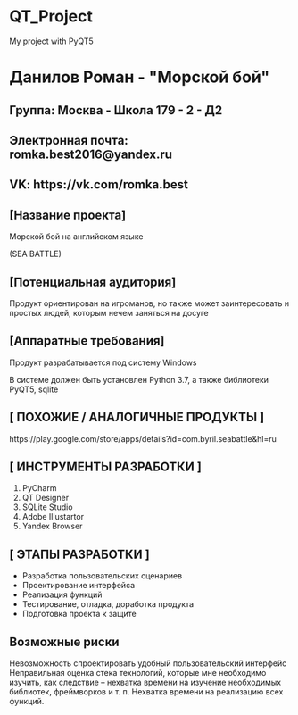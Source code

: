 # QT_Project
My project with PyQT5
<h1>Данилов Роман - "Морской бой"</h1>
<h2>Группа: Москва - Школа 179 - 2 - Д2</h2>
<h2>Электронная почта: romka.best2016@yandex.ru</h2>
<h2>VK: https://vk.com/romka.best</h2>
<h2>[Название проекта]</h2>
<p>Морской бой на английском языке</p>
<p>(SEA BATTLE)</p>
<h2>[Потенциальная аудитория]</h2>
<p>Продукт ориентирован на игроманов, но также может заинтересовать и простых людей, которым нечем заняться на досуге</p>
<h2>[Аппаратные требования]</h2>
<p>Продукт разрабатывается под систему Windows</p>
<p>В системе должен быть установлен Python 3.7, а также библиотеки PyQT5, sqlite</p>
<h2>[ ПОХОЖИЕ / АНАЛОГИЧНЫЕ ПРОДУКТЫ ]</h2>
<p>https://play.google.com/store/apps/details?id=com.byril.seabattle&hl=ru</p>
<h2>[ ИНСТРУМЕНТЫ РАЗРАБОТКИ ]</h2>
<p><ol>
<li>PyCharm</li>
<li>QT Designer</li>
<li>SQLite Studio</li>
 <li>Adobe Illustartor</li>
<li>Yandex Browser</li>
</ol></p>
<h2>[ ЭТАПЫ РАЗРАБОТКИ ]</h2>
<p>
  <ul>
<li>Разработка пользовательских сценариев</li>
<li>Проектирование интерфейса</li>
<li>Реализация функций</li>
<li>Тестирование, отладка, доработка продукта</li>
<li>Подготовка проекта к защите</li>
    </ul>
</p>
<h2>Возможные риски</h2>
<p>
Невозможность спроектировать удобный пользовательский интерфейс
Неправильная оценка стека технологий, которые мне необходимо изучить, как следствие – нехватка времени на изучение необходимых библиотек, фреймворков и т. п.
Нехватка времени на реализацию всех функций.
</p>
